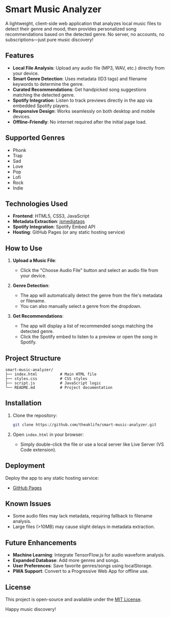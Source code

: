 #  Smart Music Analyzer

A lightweight, client-side web application that analyzes local music files to detect their genre and mood, then provides personalized song recommendations based on the detected genre. No server, no accounts, no subscriptions—just pure music discovery!

##  Features

- **Local File Analysis**: Upload any audio file (MP3, WAV, etc.) directly from your device.
- **Smart Genre Detection**: Uses metadata (ID3 tags) and filename keywords to determine the genre.
- **Curated Recommendations**: Get handpicked song suggestions matching the detected genre.
- **Spotify Integration**: Listen to track previews directly in the app via embedded Spotify players.
- **Responsive Design**: Works seamlessly on both desktop and mobile devices.
- **Offline-Friendly**: No internet required after the initial page load.

##  Supported Genres

- Phonk
- Trap
- Sad
- Love
- Pop
- Lofi
- Rock
- Indie

##  Technologies Used

- **Frontend**: HTML5, CSS3, JavaScript
- **Metadata Extraction**: [jsmediatags](https://github.com/aadsm/jsmediatags)
- **Spotify Integration**: Spotify Embed API
- **Hosting**: GitHub Pages (or any static hosting service)

##  How to Use

1. **Upload a Music File**:
   - Click the "Choose Audio File" button and select an audio file from your device.

2. **Genre Detection**:
   - The app will automatically detect the genre from the file's metadata or filename.
   - You can also manually select a genre from the dropdown.

3. **Get Recommendations**:
   - The app will display a list of recommended songs matching the detected genre.
   - Click the Spotify embed to listen to a preview or open the song in Spotify.

##  Project Structure

```
smart-music-analyzer/
├── index.html          # Main HTML file
├── styles.css          # CSS styles
├── script.js           # JavaScript logic
└── README.md           # Project documentation
```

##  Installation

1. Clone the repository:
   ```bash
   git clone https://github.com/theaklife/smart-music-analyzer.git
   ```

2. Open `index.html` in your browser:
   - Simply double-click the file or use a local server like Live Server (VS Code extension).

##  Deployment

Deploy the app to any static hosting service:
- [GitHub Pages](https://pages.github.com/)

##  Known Issues

- Some audio files may lack metadata, requiring fallback to filename analysis.
- Large files (>10MB) may cause slight delays in metadata extraction.

##  Future Enhancements

- **Machine Learning**: Integrate TensorFlow.js for audio waveform analysis.
- **Expanded Database**: Add more genres and songs.
- **User Preferences**: Save favorite genres/songs using localStorage.
- **PWA Support**: Convert to a Progressive Web App for offline use.

##  License

This project is open-source and available under the [MIT License](LICENSE).

Happy music discovery!
